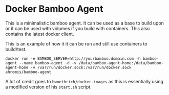 # Docker Bamboo Agent

This is a minimalistic bamboo agent. It can be used as a base to build upon or it can be used with volumes if you build with containers. This also contains the latest docker client.

This is an example of how it it can be run and still use containers to build/test.

```
docker run -e BAMBOO_SERVER=http://yourbamboo.domain.com -h bamboo-agent --name bamboo-agent -d -v /data/bamboo-agent-home:/data/bamboo-agent-home -v /var/run/docker.sock:/var/run/docker.sock ahromis/bamboo-agent
```

A lot of credit goes to `hwuethrich/docker-images` as this is essentially using a modified version of his `start.sh` script. 
